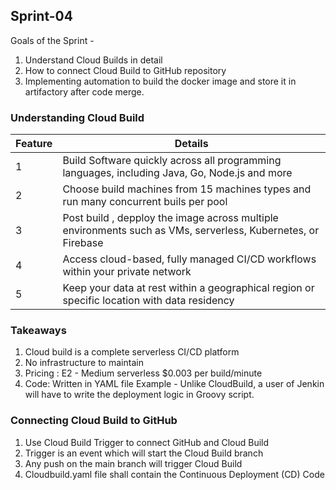 ## Sprint-04

Goals of the Sprint - 

1. Understand Cloud Builds in detail
2. How to connect Cloud Build to GitHub repository
4. Implementing automation to build the docker image and store it in artifactory after code merge.

### Understanding Cloud Build

| Feature | Details |
| ---     | -----   |
| 1       | Build Software quickly across all programming languages, including Java, Go, Node.js and more | 
| 2       | Choose build machines from 15 machines types and run many concurrent buils per pool           |
| 3       | Post build , depploy the image across multiple environments such as VMs, serverless, Kubernetes, or Firebase | 
| 4       | Access cloud-based, fully managed CI/CD workflows within your private network | 
| 5       | Keep your data at rest within a geographical region or specific location with data residency |

### Takeaways

1. Cloud build is a complete serverless CI/CD platform
2. No infrastructure to maintain
3. Pricing : E2 - Medium serverless $0.003 per build/minute
4. Code: Written in YAML file 
   Example - Unlike CloudBuild, a user of Jenkin will have to write the deployment logic in Groovy script.

### Connecting Cloud Build to GitHub

1. Use Cloud Build Trigger to connect GitHub and Cloud Build
2. Trigger is an event which will start the Cloud Build branch
3. Any push on the main branch will trigger Cloud Build
4. Cloudbuild.yaml file shall contain the Continuous Deployment (CD) Code